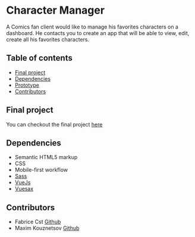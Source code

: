 # Character Manager

A Comics fan client would like to manage his favorites characters on a dashboard. He contacts you to create an app that will be able to view, edit, create all his favorites characters.

## Table of contents
- [Final project](#finale-project)
- [Dependencies](#ependencies)
- [Prototype](#prototype)
- [Contributors](#contributors)

## Final project

You can checkout the final project [here](https://mrsociety404-character.netlify.app/)

## Dependencies
- Semantic HTML5 markup
- CSS 
- Mobile-first workflow
- [Sass](https://sass-lang.com/)
- [VueJs](https://v3.vuejs.org/)
- [Vuesax](https://vuesax.com/)


## Contributors
- Fabrice Cst [Github](https://github.com/MrSociety404)
- Maxim Kouznetsov [Github](https://github.com/coreinside5)